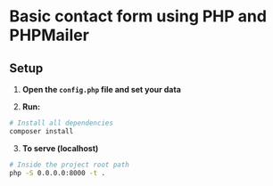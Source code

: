 # Basic contact form using PHP and PHPMailer

## Setup

1. **Open the `config.php` file and set your data**

2. **Run:**

```sh
# Install all dependencies
composer install
```

3. **To serve (localhost)**

```sh
# Inside the project root path
php -S 0.0.0.0:8000 -t .
```
